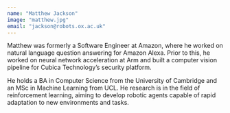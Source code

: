 ```yaml
---
name: "Matthew Jackson"
image: "matthew.jpg"
email: "jackson@robots.ox.ac.uk"
---
```


Matthew was formerly a Software Engineer at Amazon, where he worked on natural language question answering for Amazon Alexa. Prior to this, he worked on neural network acceleration at Arm and built a computer vision pipeline for Cubica Technology’s security platform.

He holds a BA in Computer Science from the University of Cambridge and an MSc in Machine Learning from UCL. He research is in the field of reinforcement learning, aiming to develop robotic agents capable of rapid adaptation to new environments and tasks.